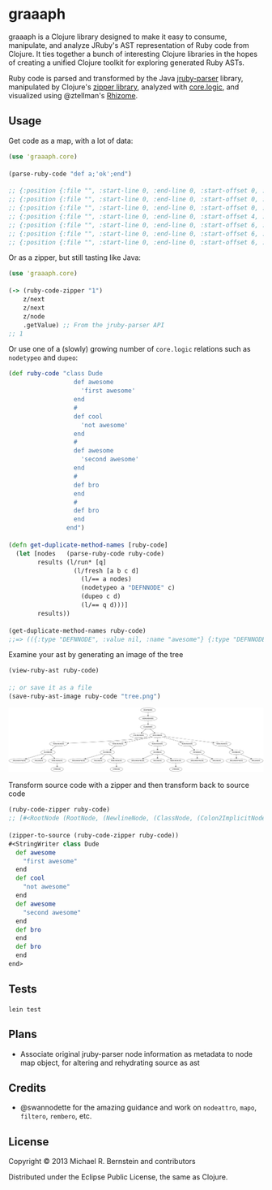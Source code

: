 # graaaph

graaaph is a Clojure library designed to make it easy to consume, manipulate, and analyze JRuby's AST representation of Ruby code from Clojure. It ties together a bunch of interesting Clojure libraries in the hopes of creating a unified Clojure toolkit for exploring generated Ruby ASTs.

Ruby code is parsed and transformed by the Java <a href="https://github.com/jruby/jruby-parser">jruby-parser</a> library, manipulated by Clojure's <a href="http://clojuredocs.org/clojure_core/clojure.zip/">zipper library</a>, analyzed with <a href="https://github.com/clojure/core.logic">core.logic</a>, and visualized using @ztellman's <a href="https://github.com/ztellman/rhizome">Rhizome</a>.

## Usage

Get code as a map, with a lot of data:

```clojure
(use 'graaaph.core)

(parse-ruby-code "def a;'ok';end")

;; {:position {:file "", :start-line 0, :end-line 0, :start-offset 0, :end-offset 14}, :type "ROOTNODE", :value nil, :name nil}
;; {:position {:file "", :start-line 0, :end-line 0, :start-offset 0, :end-offset 14}, :type "NEWLINENODE", :value nil, :name nil}
;; {:position {:file "", :start-line 0, :end-line 0, :start-offset 0, :end-offset 14}, :type "DEFNNODE", :value nil, :name "a"}
;; {:position {:file "", :start-line 0, :end-line 0, :start-offset 4, :end-offset 5}, :type "ARGUMENTNODE", :value nil, :name "a"}
;; {:position {:file "", :start-line 0, :end-line 0, :start-offset 6, :end-offset 6}, :type "ARGSNODE", :value nil, :name nil}
;; {:position {:file "", :start-line 0, :end-line 0, :start-offset 6, :end-offset 11}, :type "NEWLINENODE", :value nil, :name nil}
;; {:position {:file "", :start-line 0, :end-line 0, :start-offset 6, :end-offset 10}, :type "STRNODE", :value nil, :name nil}
```

Or as a zipper, but still tasting like Java:

```clojure
(use 'graaaph.core)

(-> (ruby-code-zipper "1")
    z/next
    z/next
    z/node
    .getValue) ;; From the jruby-parser API
;; 1
```

Or use one of a (slowly) growing number of `core.logic` relations such as `nodetypeo` and `dupeo`:

```clojure
(def ruby-code "class Dude
                  def awesome
                    'first awesome'
                  end
                  #
                  def cool
                    'not awesome'
                  end
                  #
                  def awesome
                    'second awesome'
                  end
                  #
                  def bro
                  end
                  #
                  def bro
                  end
                end")

(defn get-duplicate-method-names [ruby-code]
  (let [nodes   (parse-ruby-code ruby-code)
        results (l/run* [q]
                  (l/fresh [a b c d]
                    (l/== a nodes)
                    (nodetypeo a "DEFNNODE" c)
                    (dupeo c d)
                    (l/== q d)))]
        results))

(get-duplicate-method-names ruby-code)
;;=> (({:type "DEFNNODE", :value nil, :name "awesome"} {:type "DEFNNODE", :value nil, :name "bro"}))
```

Examine your ast by generating an image of the tree

```clojure
(view-ruby-ast ruby-code)

;; or save it as a file
(save-ruby-ast-image ruby-code "tree.png")
```
<img src="tree.png">


Transform source code with a zipper and then transform back to source code

```clojure
(ruby-code-zipper ruby-code)
;; [#<RootNode (RootNode, (NewlineNode, (ClassNode, (Colon2ImplicitNode:Dude), (BlockNode, (NewlineNode, (DefnNode:awesome, (ArgumentNode:awesome), (ArgsNode), (NewlineNode, (StrNode)))), (NewlineNode, (DefnNode:cool, (ArgumentNode:cool), (ArgsNode), (NewlineNode, (StrNode)))), (NewlineNode, (DefnNode:awesome, (ArgumentNode:awesome), (ArgsNode), (NewlineNode, (StrNode)))), (NewlineNode, (DefnNode:bro, (ArgumentNode:bro), (ArgsNode))), (NewlineNode, (DefnNode:bro, (ArgumentNode:bro), (ArgsNode)))))))> nil]

(zipper-to-source (ruby-code-zipper ruby-code))
#<StringWriter class Dude
  def awesome
    "first awesome"
  end
  def cool
    "not awesome"
  end
  def awesome
    "second awesome"
  end
  def bro
  end
  def bro
  end
end>
```

## Tests

`lein test`

## Plans

* Associate original jruby-parser node information as metadata to node map object, for altering and rehydrating source as ast

## Credits

* @swannodette for the amazing guidance and work on `nodeattro`, `mapo`, `filtero`, `rembero`, etc.

## License

Copyright © 2013 Michael R. Bernstein and contributors

Distributed under the Eclipse Public License, the same as Clojure.
